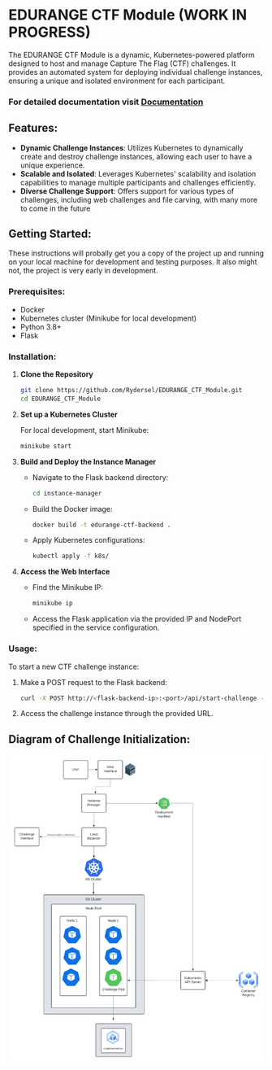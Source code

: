 # EDURANGE CTF Module (WORK IN PROGRESS)



The EDURANGE CTF Module is a dynamic, Kubernetes-powered platform designed to host and manage Capture The Flag (CTF) challenges. It provides an automated system for deploying individual challenge instances, ensuring a unique and isolated environment for each participant.

### For detailed documentation visit [Documentation](https://github.com/Rydersel/EDURANGE_CTF_Module/wiki)

## Features:

- **Dynamic Challenge Instances**: Utilizes Kubernetes to dynamically create and destroy challenge instances, allowing each user to have a unique experience.
- **Scalable and Isolated**: Leverages Kubernetes' scalability and isolation capabilities to manage multiple participants and challenges efficiently.
- **Diverse Challenge Support**: Offers support for various types of challenges, including web challenges and file carving, with many more to come in the future

## Getting Started:

These instructions will probally get you a copy of the project up and running on your local machine for development and testing purposes. It also might not, the project is very early in development.



### Prerequisites:

- Docker
- Kubernetes cluster (Minikube for local development)
- Python 3.8+
- Flask

### Installation:

1. **Clone the Repository**

    ```bash
    git clone https://github.com/Rydersel/EDURANGE_CTF_Module.git
    cd EDURANGE_CTF_Module
    ```

2. **Set up a Kubernetes Cluster**

    For local development, start Minikube:

    ```bash
    minikube start
    ```

3. **Build and Deploy the Instance Manager**

    - Navigate to the Flask backend directory:

      ```bash
      cd instance-manager
      ```

    - Build the Docker image:

      ```bash
      docker build -t edurange-ctf-backend .
      ```

    - Apply Kubernetes configurations:

      ```bash
      kubectl apply -f k8s/
      ```

4. **Access the Web Interface**

    - Find the Minikube IP:

      ```bash
      minikube ip
      ```

    - Access the Flask application via the provided IP and NodePort specified in the service configuration.

### Usage:

To start a new CTF challenge instance:

1. Make a POST request to the Flask backend:

    ```bash
    curl -X POST http://<flask-backend-ip>:<port>/api/start-challenge -H "Content-Type: application/json" -d '{"user_id": "<user_id>"}'
    ```

2. Access the challenge instance through the provided URL.

## Diagram of Challenge Initialization: 
![Diagram](assets/diagram.png "Diagram")

